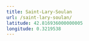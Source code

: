 ```yaml
---
title: Saint-Lary-Soulan
url: /saint-lary-soulan/
latitude: 42.816936000000005
longitude: 0.3219538
---
```

